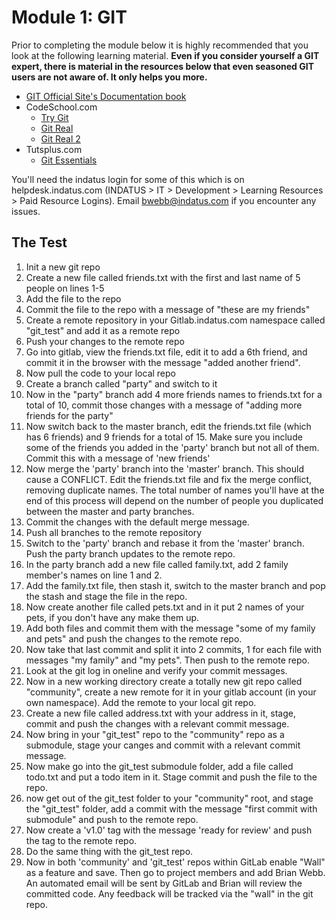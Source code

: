 # Module 1: GIT

Prior to completing the module below it is highly recommended that you look at the following learning material.  **Even if you consider yourself a GIT expert, there is material in the resources below that even seasoned GIT users are not aware of.  It only helps you more.**

* [GIT Official Site's Documentation book](http://git-scm.com/book)
* CodeSchool.com
  * [Try Git](http://www.codeschool.com/courses/try-git)
  * [Git Real](http://www.codeschool.com/courses/git-real)
  * [Git Real 2](http://www.codeschool.com/courses/git-real-2)
* Tutsplus.com
  * [Git Essentials](https://tutsplus.com/course/git-essentials)

You'll need the indatus login for some of this which is on helpdesk.indatus.com (INDATUS > IT > Development > Learning Resources > Paid Resource Logins).  Email bwebb@indatus.com if you encounter any issues.


## The Test

1.  Init a new git repo
2.  Create a new file called friends.txt with the first and last name of 5 people on lines 1-5
3.  Add the file to the repo
4.  Commit the file to the repo with a message of "these are my friends"
5.  Create a remote repository in your Gitlab.indatus.com namespace called "git_test" and add it as a remote repo
6.  Push your changes to the remote repo
7.  Go into gitlab, view the friends.txt file, edit it to add a 6th friend, and commit it in the browser with the message "added another friend".
8.  Now pull the code to your local repo
9.  Create a branch called "party" and switch to it
10. Now in the "party" branch add 4 more friends names to friends.txt for a total of 10, commit those changes with a message of "adding more friends for the party"
11. Now switch back to the master branch, edit the friends.txt file (which has 6 friends) and 9 friends for a total of 15. Make sure you include some of the friends you added in the 'party' branch but not all of them.  Commit this with a message of 'new friends'
12. Now merge the 'party' branch into the 'master' branch.  This should cause a CONFLICT.  Edit the friends.txt file and fix the merge conflict, removing duplicate names.  The total number of names you'll have at the end of this process will depend on the number of people you duplicated between the master and party branches.
13. Commit the changes with the default merge message.
14. Push all branches to the remote repository
15. Switch to the 'party' branch and rebase it from the 'master' branch.  Push the party branch updates to the remote repo.
16. In the party branch add a new file called family.txt, add 2 family member's names on line 1 and 2.
17. Add the family.txt file, then stash it, switch to the master branch and pop the stash and stage the file in the repo.
18. Now create another file called pets.txt and in it put 2 names of your pets, if you don't have any make them up.
19. Add both files and commit them with the message "some of my family and pets" and push the changes to the remote repo.
20. Now take that last commit and split it into 2 commits, 1 for each file with messages "my family" and "my pets".  Then push to the remote repo.
21. Look at the git log in oneline and verify your commit messages.
22. Now in a new working directory create a totally new git repo called "community", create a new remote for it in your gitlab account (in your own namespace). Add the remote to your local git repo.
23. Create a new file called address.txt with your address in it, stage, commit and push the changes with a relevant commit message.
24. Now bring in your "git_test" repo to the "community" repo as a submodule, stage your canges and commit with a relevant commit message.
25. Now make go into the git_test submodule folder, add a file called todo.txt and put a todo item in it.  Stage commit and push the file to the repo.
26. now get out of the git_test folder to your "community" root, and stage the "git_test" folder, add a commit with the message "first commit with submodule" and push to the remote repo.
27. Now create a 'v1.0' tag with the message 'ready for review' and push the tag to the remote repo.
28. Do the same thing with the git_test repo.
29. Now in both 'community' and 'git_test' repos within GitLab enable "Wall" as a feature and save.  Then go to project members and add Brian Webb.  An automated email will be sent by GitLab and Brian will review the committed code.  Any feedback will be tracked via the "wall" in the git repo.